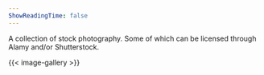```yaml
---
ShowReadingTime: false
---
```


A collection of stock photography. Some of which can be licensed through Alamy and/or Shutterstock.

{{< image-gallery >}}
